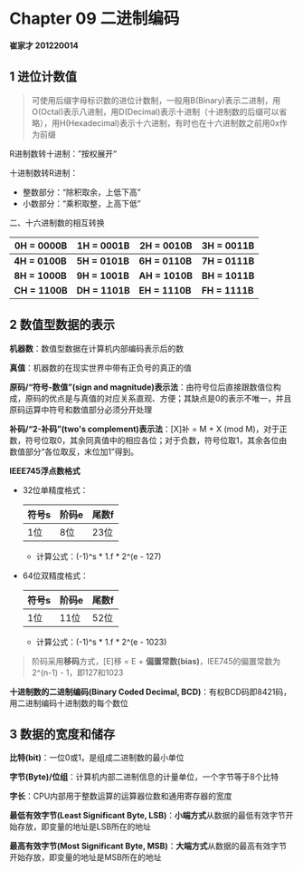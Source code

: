 # Chapter 09 二进制编码



**崔家才 201220014**



## 1 进位计数值

> 可使用后缀字母标识数的进位计数制，一般用B(Binary)表示二进制，用O(Octal)表示八进制，用D(Decimal)表示十进制（十进制数的后缀可以省略），用H(Hexadecimal)表示十六进制，有时也在十六进制数之前用0x作为前缀

R进制数转十进制：”按权展开“

十进制数转R进制：

- 整数部分：“除积取余，上低下高”
- 小数部分：“乘积取整，上高下低”

二、十六进制数的相互转换

| 0H = 0000B     | 1H = 0001B     | 2H = 0010B     | 3H = 0011B     |
| -------------- | -------------- | -------------- | -------------- |
| **4H = 0100B** | **5H = 0101B** | **6H = 0110B** | **7H = 0111B** |
| **8H = 1000B** | **9H = 1001B** | **AH = 1010B** | **BH = 1011B** |
| **CH = 1100B** | **DH = 1101B** | **EH = 1110B** | **FH = 1111B** |



## 2 数值型数据的表示

**机器数**：数值型数据在计算机内部编码表示后的数

**真值**：机器数的在现实世界中带有正负号的真正的值

**原码/“符号-数值”(sign and magnitude)表示法**：由符号位后直接跟数值位构成，原码的优点是与真值的对应关系直观、方便；其缺点是0的表示不唯一，并且原码运算中符号和数值部分必须分开处理

**补码/“2-补码”(two's complement)表示法**：[X]补 = M + X (mod M)，对于正数，符号位取0，其余同真值中的相应各位；对于负数，符号位取1，其余各位由数值部分“各位取反，末位加1”得到。

**IEEE745浮点数格式**

- 32位单精度格式：

  | 符号s | 阶码e | 尾数f |
  | ----- | ----- | ----- |
  | 1位   | 8位   | 23位  |
  - 计算公式：(-1)^s * 1.f * 2^(e - 127)

- 64位双精度格式：

  | 符号s | 阶码e | 尾数f |
  | ----- | ----- | ----- |
  | 1位   | 11位  | 52位  |
  - 计算公式：(-1)^s * 1.f * 2^(e - 1023)

>  阶码采用**移码**方式，[E]移 = E + **偏置常数(bias)**，IEE745的偏置常数为2^(n-1) - 1，即127和1023

**十进制数的二进制编码(Binary Coded Decimal, BCD)**：有权BCD码即8421码，用二进制编码十进制数的每个数位



## 3 数据的宽度和储存

**比特(bit)**：一位0或1，是组成二进制数的最小单位

**字节(Byte)/位组**：计算机内部二进制信息的计量单位，一个字节等于8个比特

**字长**：CPU内部用于整数运算的运算器位数和通用寄存器的宽度

**最低有效字节(Least Significant Byte, LSB)**：****小端方式****从数据的最低有效字节开始存放，即变量的地址是LSB所在的地址

**最高有效字节(Most Significant Byte, MSB)**：**大端方式**从数据的最高有效字节开始存放，即变量的地址是MSB所在的地址



























